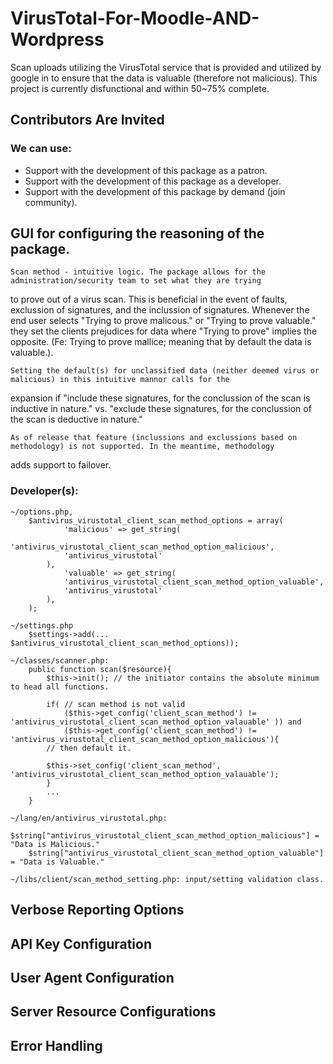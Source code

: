 # VirusTotal-For-Moodle-AND-Wordpress
Scan uploads utilizing the VirusTotal service that is provided and utilized by google in to ensure that the data is valuable (therefore not malicious). This project is currently disfunctional and within 50~75% complete.

## Contributors Are Invited ##
### We can use: ###
- Support with the development of this package as a patron.
- Support with the development of this package as a developer. 
- Support with the development of this package by demand (join community). 

## GUI for configuring the reasoning of the package. ##

	Scan method - intuitive logic. The package allows for the administration/security team to set what they are trying
to prove out of a virus scan. This is beneficial in the event of faults, exclussion of signatures, and the inclussion 
of signatures. Whenever the end user selects "Trying to prove malicous." or "Trying to prove valuable." they set the clients 
prejudices for data where "Trying to prove" implies the opposite. (Fe: Trying to prove mallice; meaning that by default
the data is valuable.).
	
	Setting the default(s) for unclassified data (neither deemed virus or malicious) in this intuitive mannor calls for the 
expansion if "include these signatures, for the conclussion of the scan is inductive in nature." vs. "exclude these signatures, for the 
conclussion of the scan is deductive in nature."
	
	As of release that feature (inclussions and exclussions based on methodology) is not supported. In the meantime, methodology 
adds support to failover.
	
### Developer(s): ###
	~/options.php, 
		$antivirus_virustotal_client_scan_method_options = array(
        		'malicious' => get_string(
				'antivirus_virustotal_client_scan_method_option_malicious', 
				'antivirus_virustotal'
			),
        		'valuable' => get_string(
				'antivirus_virustotal_client_scan_method_option_valuable', 
				'antivirus_virustotal'
			),
		);
		
	~/settings.php
		$settings->add(... $antivirus_virustotal_client_scan_method_options));
		
	~/classes/scanner.php: 
		public function scan($resource){
			$this->init(); // the initiator contains the absolute minimum to head all functions.
			
			if( // scan method is not valid
				($this->get_config('client_scan_method') != 'antivirus_virustotal_client_scan_method_option_valauable' )) and 
				($this->get_config('client_scan_method') != 'antivirus_virustotal_client_scan_method_option_malicious'){
			// then default it.
			
			$this->set_config('client_scan_method', 'antivirus_virustotal_client_scan_method_option_valauable');
			}
			...
		}
		
	~/lang/en/antivirus_virustotal.php:
		$string["antivirus_virustotal_client_scan_method_option_malicious"] = "Data is Malicious."
		$string["antivirus_virustotal_client_scan_method_option_valuable"] = "Data is Valuable."
		
	~/libs/client/scan_method_setting.php: input/setting validation class.
	
## Verbose Reporting Options
## API Key Configuration
## User Agent Configuration
## Server Resource Configurations
## Error Handling
